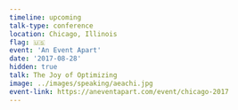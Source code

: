 ```yaml
---
timeline: upcoming
talk-type: conference
location: Chicago, Illinois
flag: 🇺🇸
event: 'An Event Apart'
date: '2017-08-28'
hidden: true
talk: The Joy of Optimizing
image: ../images/speaking/aeachi.jpg
event-link: https://aneventapart.com/event/chicago-2017
---
```

